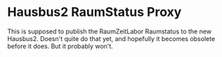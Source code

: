 # Hausbus2 RaumStatus Proxy
This is supposed to publish the RaumZeitLabor Raumstatus to the new Hausbus2. Doesn't quite do that yet, and hopefully it becomes obsolete before it does. But it probably won't.
